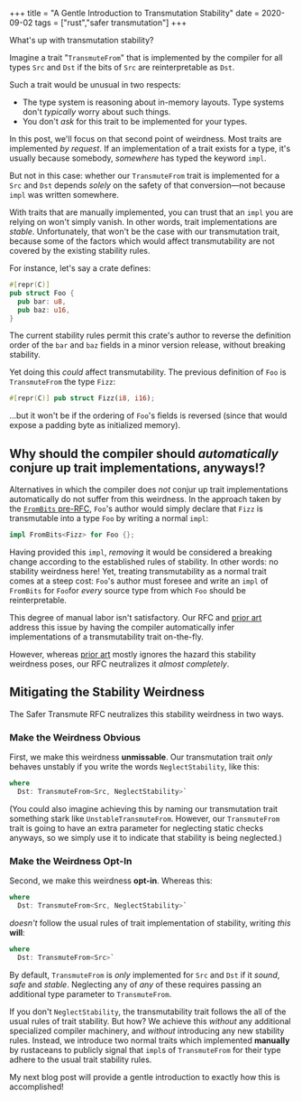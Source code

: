 +++
title = "A Gentle Introduction to Transmutation Stability"
date = 2020-09-02
tags = ["rust","safer transmutation"]
+++

What's up with transmutation stability?

<!-- more -->

Imagine a trait "`TransmuteFrom`" that is implemented by the compiler for all types `Src` and `Dst` if the bits of `Src` are reinterpretable as `Dst`.

Such a trait would be unusual in two respects:
  - The type system is reasoning about in-memory layouts. Type systems don't *typically* worry about such things.
  - You don't *ask* for this trait to be implemented for your types.

In this post, we'll focus on that second point of weirdness. Most traits are implemented *by request*. If an implementation of a trait exists for a type, it's usually because somebody, *somewhere* has typed the keyword `impl`.

But not in this case: whether our `TransmuteFrom` trait is implemented for a `Src` and `Dst` depends *solely* on the safety of that conversion—not because `impl` was written somewhere.

With traits that are manually implemented, you can trust that an `impl` you are relying on won't simply vanish. In other words, trait implementations are *stable*. Unfortunately, that won't be the case with our transmutation trait, because some of the factors which would affect transmutability are not covered by the existing stability rules.

For instance, let's say a crate defines:
```rust
#[repr(C)]
pub struct Foo {
  pub bar: u8,
  pub baz: u16,
}
```
The current stability rules permit this crate's author to reverse the definition order of the `bar` and `baz` fields in a minor version release, without breaking stability.

Yet doing this *could* affect transmutability. The previous definition of `Foo` is `TransmuteFrom` the type `Fizz`:
```rust
#[repr(C)] pub struct Fizz(i8, i16);
```
...but it won't be if the ordering of `Foo`'s fields is reversed (since that would expose a padding byte as initialized memory).


## Why should the compiler should *automatically* conjure up trait implementations, anyways!?
Alternatives in which the compiler does *not* conjur up trait implementations automatically do not suffer from this weirdness. In the approach taken by the [`FromBits` pre-RFC](https://internals.rust-lang.org/t/pre-rfc-frombits-intobits/7071), `Foo`'s author would simply declare that `Fizz` is transmutable into a type `Foo` by writing a normal `impl`:
```rust
impl FromBits<Fizz> for Foo {};
```
Having provided this `impl`, *removing* it would be considered a breaking change according to the established rules of stability. In other words: no stability weirdness here! Yet, treating transmutability as a normal trait comes at a steep cost: `Foo`'s author must foresee and write an `impl` of `FromBits` for `Foo`for *every* source type from which `Foo` should be reinterpretable.

This degree of manual labor isn't satisfactory. Our RFC and [prior art]((https://github.com/jswrenn/rfcs/blob/safer-transmute/text/0000-safer-transmute.md#automatic) ) address this issue by having the compiler automatically infer implementations of a transmutability trait on-the-fly.

However, whereas [prior art](https://github.com/jswrenn/rfcs/blob/safer-transmute/text/0000-safer-transmute.md#stability-hazards) mostly ignores the hazard this stability weirdness poses, our RFC neutralizes it *almost completely*.

## Mitigating the Stability Weirdness

The Safer Transmute RFC neutralizes this stability weirdness in two ways.

### Make the Weirdness Obvious

First, we make this weirdness **unmissable**. Our transmutation trait *only* behaves unstably if you write the words `NeglectStability`, like this:
```rust
where
  Dst: TransmuteFrom<Src, NeglectStability>` 
```
(You could also imagine achieving this by naming our transmutation trait something stark like `UnstableTransmuteFrom`. However, our `TransmuteFrom` trait is going to have an extra parameter for neglecting static checks anyways, so we simply use it to indicate that stability is being neglected.)

### Make the Weirdness Opt-In

Second, we make this weirdness **opt-in**. Whereas this:
```rust
where
  Dst: TransmuteFrom<Src, NeglectStability>` 
```
*doesn't* follow the usual rules of trait implementation of stability, writing *this* **will**:
```rust
where
  Dst: TransmuteFrom<Src>` 
```
By default, `TransmuteFrom` is *only* implemented for `Src` and `Dst` if it *sound*, *safe* and *stable*. Neglecting any of *any* of these requires passing an additional type parameter to `TransmuteFrom`.

If you don't `NeglectStability`, the transmutability trait follows the all of the usual rules of trait stability. But how? We achieve this *without* any additional specialized compiler machinery, and *without* introducing any new stability rules. Instead, we introduce two normal traits which implemented **manually** by rustaceans to publicly signal that `impl`s of `TransmuteFrom` for their type adhere to the usual trait stability rules.

My next blog post will provide a gentle introduction to exactly how this is accomplished!

